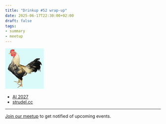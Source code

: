 ```yaml
---
title: "Drinkup #52 wrap-up"
date: 2025-06-17T22:30:00+02:00
draft: false
tags:
- summary
- meetup
---
```


![](/images/FW3THGYK53HJD5QYPVF6KL55JUGE3ZY6.gif)

* [AI 2027](https://ai-2027.com/)
* [strudel.cc](https://strudel.cc/)

----

[Join our meetup](https://www.meetup.com/de-DE/leipzig-golang/) to get notified of upcoming events.
